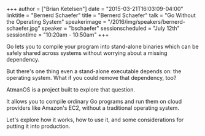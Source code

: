 +++
author = ["Brian Ketelsen"]
date = "2015-03-21T16:03:09-04:00"
linktitle = "Bernerd Schaefer"
title = "Bernerd Schaefer"
talk = "Go Without the Operating System"
speakerimage = "/2016/img/speakers/bernerd-schaefer.jpg"
speaker = "bschaefer"
sessionscheduled = "July 12th"
sessiontime = "10:20am - 10:50am"
+++

Go lets you to compile your program into stand-alone binaries which can be safely shared across systems without worrying about a missing dependency.

But there's one thing even a stand-alone executable depends on: the operating system. What if you could remove that dependency, too?

AtmanOS is a project built to explore that question.

It allows you to compile ordinary Go programs and run them on cloud providers like Amazon's EC2, without a traditional operating system.

Let's explore how it works, how to use it, and some considerations for putting it into production.
